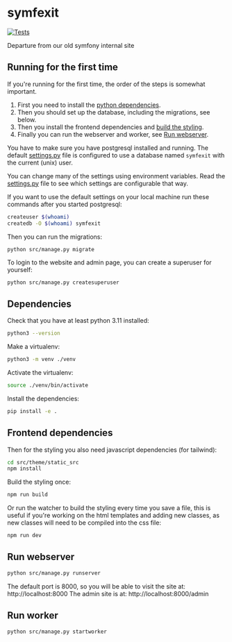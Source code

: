 # symfexit

[![Tests](https://github.com/roodjong/symfexit/actions/workflows/test.yml/badge.svg)](https://github.com/roodjong/symfexit/actions/workflows/test.yml)

Departure from our old symfony internal site

## Running for the first time

If you're running for the first time, the order of the steps is somewhat important.

1. First you need to install the [python dependencies](#dependencies).
2. Then you should set up the database, including the migrations, see below.
3. Then you install the frontend dependencies and [build the styling](#frontend-dependencies).
4. Finally you can run the webserver and worker, see [Run webserver](#run-webserver).

You have to make sure you have postgresql installed and running.
The default [settings.py](src/symfexit/settings.py) file is configured to use a database named `symfexit` with the current (unix) user.

You can change many of the settings using environment variables.
Read the [settings.py](src/symfexit/settings.py) file to see which settings are configurable that way.

If you want to use the default settings on your local machine run these commands after you started postgresql:

```bash
createuser $(whoami)
createdb -O $(whoami) symfexit
```

Then you can run the migrations:

```bash
python src/manage.py migrate
```

To login to the website and admin page, you can create a superuser for yourself:
```
python src/manage.py createsuperuser
```

## Dependencies

Check that you have at least python 3.11 installed:

```bash
python3 --version
```

Make a virtualenv:

```bash
python3 -m venv ./venv
```

Activate the virtualenv:

```bash
source ./venv/bin/activate
```

Install the dependencies:

```bash
pip install -e .
```

## Frontend dependencies

Then for the styling you also need javascript dependencies (for tailwind):

```bash
cd src/theme/static_src
npm install
```

Build the styling once:

```bash
npm run build
```

Or run the watcher to build the styling every time you save a file, this is useful if you're working on the html templates and adding new classes, as new classes will need to be compiled into the css file:

```bash
npm run dev
```

## Run webserver

```bash
python src/manage.py runserver
```

The default port is 8000, so you will be able to visit the site at: http://localhost:8000
The admin site is at: http://localhost:8000/admin

## Run worker

```bash
python src/manage.py startworker
```
